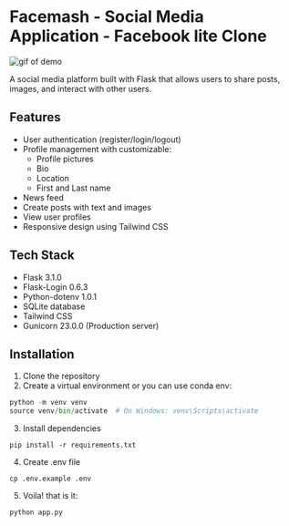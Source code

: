 # Facemash - Social Media Application - Facebook lite Clone
![gif of demo](https://github.com/user-attachments/assets/e4add8ad-5ff6-44ad-b546-31caa6f3789e)

A social media platform built with Flask that allows users to share posts, images, and interact with other users.

## Features

- User authentication (register/login/logout)
- Profile management with customizable:
  - Profile pictures
  - Bio
  - Location
  - First and Last name
- News feed
- Create posts with text and images
- View user profiles
- Responsive design using Tailwind CSS

## Tech Stack

- Flask 3.1.0
- Flask-Login 0.6.3
- Python-dotenv 1.0.1
- SQLite database
- Tailwind CSS
- Gunicorn 23.0.0 (Production server)

## Installation

1. Clone the repository
2. Create a virtual environment or you can use conda env:
```python
python -m venv venv
source venv/bin/activate  # On Windows: venv\Scripts\activate
```
3. Install dependencies
```
pip install -r requirements.txt
```
4. Create .env file
```
cp .env.example .env
```
5. Voila! that is it: 
```
python app.py
```
